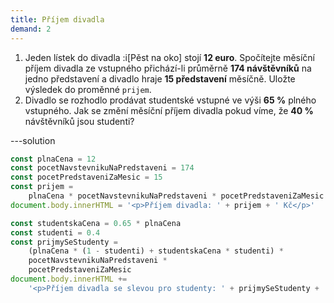 ```yaml
---
title: Příjem divadla
demand: 2
---
```


1. Jeden lístek do divadla :i[Pěst na oko] stojí **12 euro**. Spočítejte měsíční příjem divadla ze vstupného přichází-li průměrně **174 návštěvníků** na jedno představení a divadlo hraje **15 představení** měsíčně. Uložte výsledek do proměnné `prijem`.
1. Divadlo se rozhodlo prodávat studentské vstupné ve výši **65 %** plného vstupného. Jak se změní měsíční příjem divadla pokud víme, že **40 %** návštěvníků jsou studenti?

---solution

```js
const plnaCena = 12
const pocetNavstevnikuNaPredstaveni = 174
const pocetPredstaveniZaMesic = 15
const prijem =
	plnaCena * pocetNavstevnikuNaPredstaveni * pocetPredstaveniZaMesic
document.body.innerHTML = '<p>Příjem divadla: ' + prijem + ' Kč</p>'

const studentskaCena = 0.65 * plnaCena
const studenti = 0.4
const prijmySeStudenty =
	(plnaCena * (1 - studenti) + studentskaCena * studenti) *
	pocetNavstevnikuNaPredstaveni *
	pocetPredstaveniZaMesic
document.body.innerHTML +=
	'<p>Příjem divadla se slevou pro studenty: ' + prijmySeStudenty + ' Kč</p>'
```
